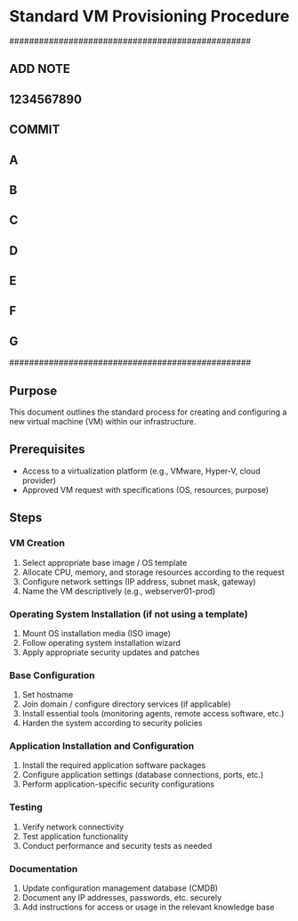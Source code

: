 # Standard VM Provisioning Procedure
#################################################
##                                             ##
##               ADD NOTE                      ##
##              1234567890                     ##
##                    COMMIT                   ##
##                   A                         ##
##                    B                        ##
##                    C                        ##  
##                     D                       ##
##                      E                      ##
##                        F                    ##
##                         G                   ##
#################################################



## Purpose
This document outlines the standard process for creating and configuring a new virtual machine (VM) within our infrastructure.

## Prerequisites
- Access to a virtualization platform (e.g., VMware, Hyper-V, cloud provider)
- Approved VM request with specifications (OS, resources, purpose)

## Steps

### VM Creation
1. Select appropriate base image / OS template
2. Allocate CPU, memory, and storage resources according to the request
3. Configure network settings (IP address, subnet mask, gateway)
4. Name the VM descriptively (e.g., webserver01-prod)

### Operating System Installation (if not using a template)
1. Mount OS installation media (ISO image)
2. Follow operating system installation wizard
3. Apply appropriate security updates and patches

### Base Configuration
1. Set hostname
2. Join domain / configure directory services (if applicable)
3. Install essential tools (monitoring agents, remote access software, etc.)
4. Harden the system according to security policies

### Application Installation and Configuration
1. Install the required application software packages
2. Configure application settings (database connections, ports, etc.)
3. Perform application-specific security configurations

### Testing
1. Verify network connectivity
2. Test application functionality
3. Conduct performance and security tests as needed

### Documentation
1. Update configuration management database (CMDB)
2. Document any IP addresses, passwords, etc. securely
3. Add instructions for access or usage in the relevant knowledge base

